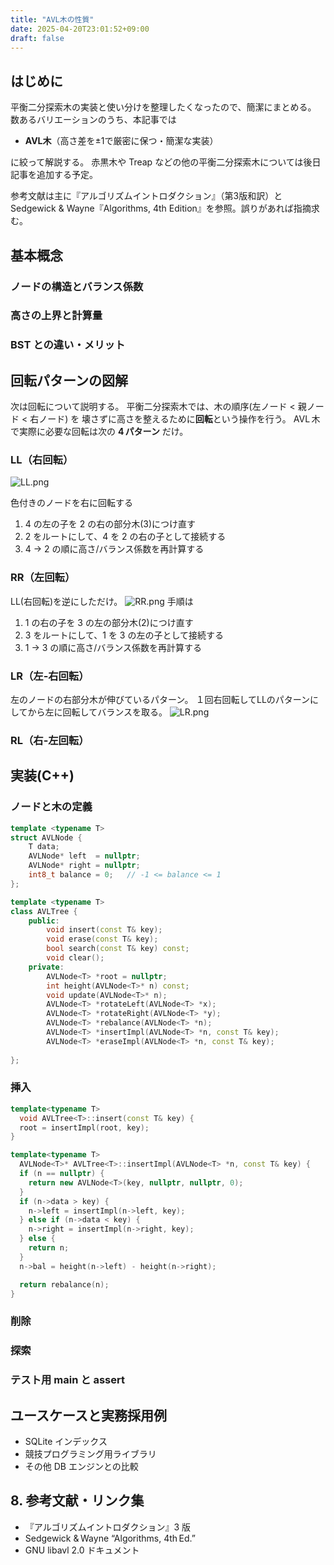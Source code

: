 ```yaml
---
title: "AVL木の性質"
date: 2025-04-20T23:01:52+09:00
draft: false
---
```

## はじめに

平衡二分探索木の実装と使い分けを整理したくなったので、簡潔にまとめる。  
数あるバリエーションのうち、本記事では

- **AVL木**（高さ差を±1で厳密に保つ・簡潔な実装）

に絞って解説する。
赤黒木や Treap などの他の平衡二分探索木については後日記事を追加する予定。

参考文献は主に『アルゴリズムイントロダクション』（第3版和訳）と
Sedgewick & Wayne『Algorithms, 4th Edition』を参照。誤りがあれば指摘求む。


##  基本概念
### ノードの構造とバランス係数
### 高さの上界と計算量
### BST との違い・メリット

## 回転パターンの図解
次は回転について説明する。
平衡二分探索木では、木の順序(左ノード < 親ノード < 右ノード) を
壊さずに高さを整えるために**回転**という操作を行う。
AVL 木で実際に必要な回転は次の **4 パターン** だけ。
### LL（右回転）
![LL.png](images/LL.png)

色付きのノードを右に回転する
1. 4 の左の子を 2 の右の部分木(3)につけ直す
2. 2 をルートにして、4 を 2 の右の子として接続する
3. 4 -> 2 の順に高さ/バランス係数を再計算する


### RR（左回転）

LL(右回転)を逆にしただけ。
![RR.png](images/RR.png)
手順は
1. 1 の右の子を 3 の左の部分木(2)につけ直す
2. 3 をルートにして、1 を 3 の左の子として接続する
3. 1 -> 3 の順に高さ/バランス係数を再計算する

### LR（左‑右回転）
左のノードの右部分木が伸びているパターン。
１回右回転してLLのパターンにしてから左に回転してバランスを取る。
![LR.png](images/LR.png)
### RL（右‑左回転）

## 実装(C++)
### ノードと木の定義
```cpp
template <typename T>
struct AVLNode {
    T data;
    AVLNode* left  = nullptr;
    AVLNode* right = nullptr;
    int8_t balance = 0;   // -1 <= balance <= 1
};

template <typename T>
class AVLTree {
    public:
        void insert(const T& key);
        void erase(const T& key);
        bool search(const T& key) const;
        void clear();
    private:
        AVLNode<T> *root = nullptr;
        int height(AVLNode<T>* n) const;
        void update(AVLNode<T>* n);
        AVLNode<T> *rotateLeft(AVLNode<T> *x);
        AVLNode<T> *rotateRight(AVLNode<T> *y);
        AVLNode<T> *rebalance(AVLNode<T> *n);
        AVLNode<T> *insertImpl(AVLNode<T> *n, const T& key);
        AVLNode<T> *eraseImpl(AVLNode<T> *n, const T& key);
    
};

```
### 挿入
```cpp
template<typename T> 
  void AVLTree<T>::insert(const T& key) {
  root = insertImpl(root, key);
}

template<typename T>
  AVLNode<T>* AVLTree<T>::insertImpl(AVLNode<T> *n, const T& key) {
  if (n == nullptr) {
    return new AVLNode<T>(key, nullptr, nullptr, 0);
  }
  if (n->data > key) {
    n->left = insertImpl(n->left, key);
  } else if (n->data < key) {
    n->right = insertImpl(n->right, key);
  } else {
    return n;
  }  
  n->bal = height(n->left) - height(n->right);

  return rebalance(n);
}
```
### 削除
### 探索
### テスト用 main と assert

## ユースケースと実務採用例
- SQLite インデックス
- 競技プログラミング用ライブラリ
- その他 DB エンジンとの比較

## 8. 参考文献・リンク集
- 『アルゴリズムイントロダクション』3 版
- Sedgewick & Wayne “Algorithms, 4th Ed.”
- GNU libavl 2.0 ドキュメント


